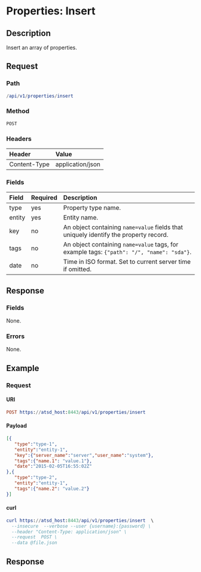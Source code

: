 # Properties: Insert

## Description

Insert an array of properties.

## Request

### Path

```elm
/api/v1/properties/insert
```

### Method

```
POST 
```

### Headers

|**Header**|**Value**|
|:---|:---|
| Content-Type | application/json |

### Fields

| **Field**  |**Required**  | **Description**  |
|:---|:---|:---|
| type | yes | Property type name. |
| entity | yes | Entity name. |
| key | no | An object containing `name=value` fields that uniquely identify the property record. |
| tags | no | An object containing `name=value` tags, for example tags: `{"path": "/", "name": "sda"}`. |
| date | no | Time in ISO format. Set to current server time if omitted. |

## Response

### Fields

None.

### Errors

None.

## Example

### Request

#### URI

```elm
POST https://atsd_host:8443/api/v1/properties/insert
```

#### Payload

```json
[{
   "type":"type-1",
   "entity":"entity-1",
   "key":{"server_name":"server","user_name":"system"},
   "tags":{"name.1": "value.1"},
   "date":"2015-02-05T16:55:02Z"
},{
   "type":"type-2",
   "entity":"entity-1",
   "tags":{"name.2": "value.2"}
}]
```

#### curl

```elm
curl https://atsd_host:8443/api/v1/properties/insert  \
  --insecure  --verbose --user {username}:{password} \
  --header "Content-Type: application/json" \
  --request  POST \
  --data @file.json
```

## Response 

